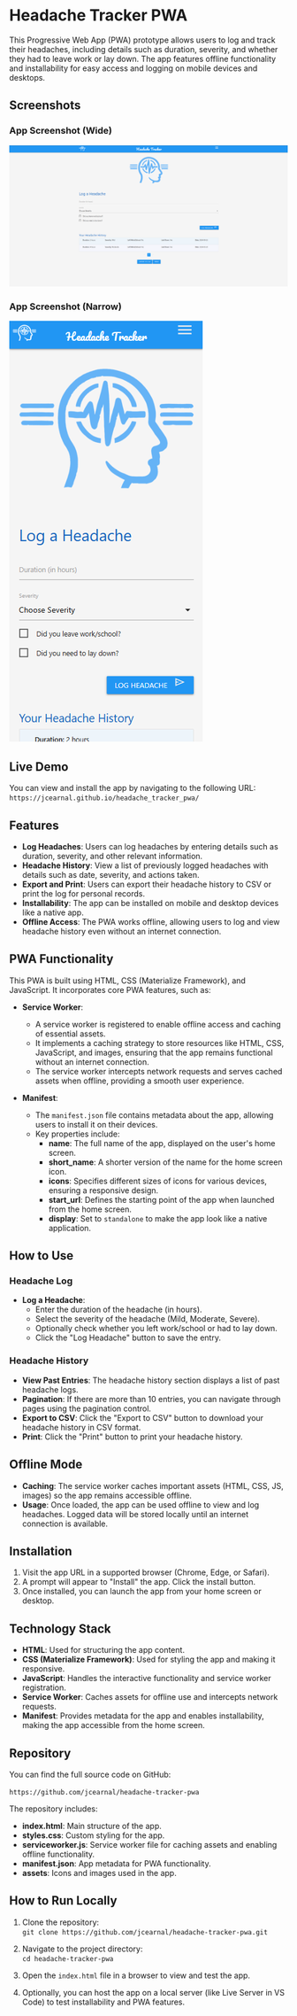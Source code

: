 # Headache Tracker PWA

This Progressive Web App (PWA) prototype allows users to log and track their headaches, including details such as duration, severity, and whether they had to leave work or lay down. The app features offline functionality and installability for easy access and logging on mobile devices and desktops.

## Screenshots

### App Screenshot (Wide)

![Wide Screenshot](img/screenshot-wide.png)

### App Screenshot (Narrow)

![Narrow Screenshot](img/screenshot-narrow.png)

## Live Demo
You can view and install the app by navigating to the following URL:
`https://jcearnal.github.io/headache_tracker_pwa/`

## Features

- **Log Headaches**: Users can log headaches by entering details such as duration, severity, and other relevant information.
- **Headache History**: View a list of previously logged headaches with details such as date, severity, and actions taken.
- **Export and Print**: Users can export their headache history to CSV or print the log for personal records.
- **Installability**: The app can be installed on mobile and desktop devices like a native app.
- **Offline Access**: The PWA works offline, allowing users to log and view headache history even without an internet connection.

## PWA Functionality

This PWA is built using HTML, CSS (Materialize Framework), and JavaScript. It incorporates core PWA features, such as:

- **Service Worker**: 
  - A service worker is registered to enable offline access and caching of essential assets.
  - It implements a caching strategy to store resources like HTML, CSS, JavaScript, and images, ensuring that the app remains functional without an internet connection.
  - The service worker intercepts network requests and serves cached assets when offline, providing a smooth user experience.

- **Manifest**: 
  - The `manifest.json` file contains metadata about the app, allowing users to install it on their devices.
  - Key properties include:
    - **name**: The full name of the app, displayed on the user's home screen.
    - **short_name**: A shorter version of the name for the home screen icon.
    - **icons**: Specifies different sizes of icons for various devices, ensuring a responsive design.
    - **start_url**: Defines the starting point of the app when launched from the home screen.
    - **display**: Set to `standalone` to make the app look like a native application.

## How to Use

### Headache Log

- **Log a Headache**: 
  - Enter the duration of the headache (in hours).
  - Select the severity of the headache (Mild, Moderate, Severe).
  - Optionally check whether you left work/school or had to lay down.
  - Click the "Log Headache" button to save the entry.

### Headache History

- **View Past Entries**: The headache history section displays a list of past headache logs.
- **Pagination**: If there are more than 10 entries, you can navigate through pages using the pagination control.
- **Export to CSV**: Click the "Export to CSV" button to download your headache history in CSV format.
- **Print**: Click the "Print" button to print your headache history.

## Offline Mode

- **Caching**: The service worker caches important assets (HTML, CSS, JS, images) so the app remains accessible offline.
- **Usage**: Once loaded, the app can be used offline to view and log headaches. Logged data will be stored locally until an internet connection is available.

## Installation

1. Visit the app URL in a supported browser (Chrome, Edge, or Safari).
2. A prompt will appear to "Install" the app. Click the install button.
3. Once installed, you can launch the app from your home screen or desktop.

## Technology Stack

- **HTML**: Used for structuring the app content.
- **CSS (Materialize Framework)**: Used for styling the app and making it responsive.
- **JavaScript**: Handles the interactive functionality and service worker registration.
- **Service Worker**: Caches assets for offline use and intercepts network requests.
- **Manifest**: Provides metadata for the app and enables installability, making the app accessible from the home screen.

## Repository

You can find the full source code on GitHub:

`https://github.com/jcearnal/headache-tracker-pwa` 

The repository includes:

- **index.html**: Main structure of the app.
- **styles.css**: Custom styling for the app.
- **serviceworker.js**: Service worker file for caching assets and enabling offline functionality.
- **manifest.json**: App metadata for PWA functionality.
- **assets**: Icons and images used in the app.

## How to Run Locally

1. Clone the repository:  
   `git clone https://github.com/jcearnal/headache-tracker-pwa.git`
   
2. Navigate to the project directory:  
   `cd headache-tracker-pwa`
   
3. Open the `index.html` file in a browser to view and test the app.

4. Optionally, you can host the app on a local server (like Live Server in VS Code) to test installability and PWA features.
